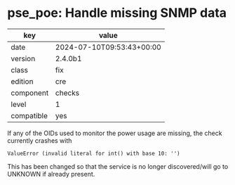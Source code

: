 [//]: # (werk v2)
# pse_poe: Handle missing SNMP data

key        | value
---------- | ---
date       | 2024-07-10T09:53:43+00:00
version    | 2.4.0b1
class      | fix
edition    | cre
component  | checks
level      | 1
compatible | yes

If any of the OIDs used to monitor the power usage are missing, the check currently crashes with
```
ValueError (invalid literal for int() with base 10: '')
```

This has been changed so that the service is no longer discovered/will go to UNKNOWN if already present.
